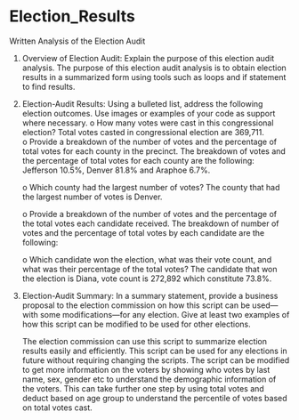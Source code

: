 # Election_Results
Written Analysis of the Election Audit
1.	Overview of Election Audit: Explain the purpose of this election audit analysis.
      The purpose of this election audit analysis is to obtain election results in a summarized form using tools such as loops and if statement to find results. 
2.	Election-Audit Results: Using a bulleted list, address the following election outcomes. Use images or examples of your code as support where necessary.
    o	How many votes were cast in this congressional election?
      Total votes casted in congressional election are 369,711.  
    o	Provide a breakdown of the number of votes and the percentage of total votes for each county in the precinct.
      The breakdown of votes and the percentage of total votes for each county are the         following: Jefferson 10.5%, Denver 81.8% and Araphoe 6.7%.

    o	Which county had the largest number of votes? 
      The county that had the largest number of votes is Denver.
 
    o	Provide a breakdown of the number of votes and the percentage of the total votes each candidate received.
      The breakdown of number of votes and the percentage of total votes by each candidate     are the following:
 
    o	Which candidate won the election, what was their vote count, and what was their percentage of the total votes?
      The candidate that won the election is Diana, vote count is 272,892 which constitute     73.8%.
 
3.	Election-Audit Summary: In a summary statement, provide a business proposal to the election commission on how this script can be used—with some modifications—for any election.     Give at least two examples of how this script can be modified to be used for other elections.

    The election commission can use this script to summarize election results easily and efficiently. This script can be used for any elections in future without requiring             changing the scripts. The script can be modified to get more information on the voters by showing who votes by last name, sex, gender etc to understand the demographic             information of the voters. This can take further one step by using total votes and deduct based on age group to understand the percentile of votes based on total votes cast. 

